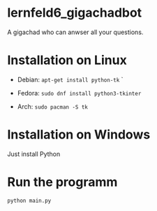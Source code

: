 # lernfeld6_gigachadbot
A gigachad who can anwser all your questions.

# Installation on Linux

- Debian: ```apt-get install python-tk```
`
- Fedora: ```sudo dnf install python3-tkinter```

- Arch: ```sudo pacman -S tk```

# Installation on Windows

Just install Python

# Run the programm 

```python main.py```
